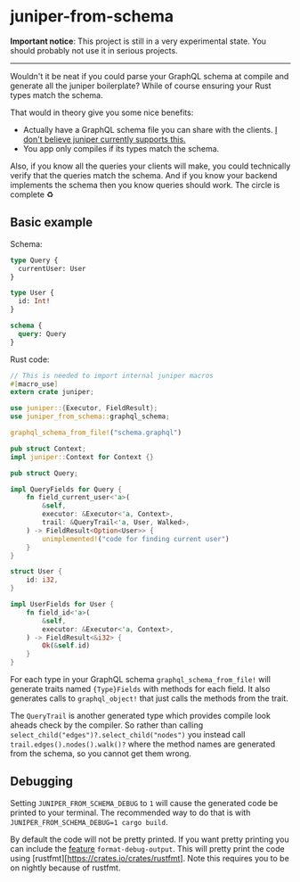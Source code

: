 # juniper-from-schema

**Important notice**: This project is still in a very experimental state. You should probably not use it in serious projects.

---

Wouldn't it be neat if you could parse your GraphQL schema at compile and generate all the juniper boilerplate? While of course ensuring your Rust types match the schema.

That would in theory give you some nice benefits:

- Actually have a GraphQL schema file you can share with the clients. [I don't believe juniper currently supports this.](https://github.com/graphql-rust/juniper#features)
- You app only compiles if its types match the schema.

Also, if you know all the queries your clients will make, you could technically verify that the queries match the schema. And if you know your backend implements the schema then you know queries should work. The circle is complete ♻️

## Basic example

Schema:

```graphql
type Query {
  currentUser: User
}

type User {
  id: Int!
}

schema {
  query: Query
}
```

Rust code:

```rust
// This is needed to import internal juniper macros
#[macro_use]
extern crate juniper;

use juniper::{Executor, FieldResult};
use juniper_from_schema::graphql_schema;

graphql_schema_from_file!("schema.graphql")

pub struct Context;
impl juniper::Context for Context {}

pub struct Query;

impl QueryFields for Query {
    fn field_current_user<'a>(
        &self,
        executor: &Executor<'a, Context>,
        trail: &QueryTrail<'a, User, Walked>,
    ) -> FieldResult<Option<User>> {
        unimplemented!("code for finding current user")
    }
}

struct User {
    id: i32,
}

impl UserFields for User {
    fn field_id<'a>(
        &self,
        executor: &Executor<'a, Context>,
    ) -> FieldResult<&i32> {
        Ok(&self.id)
    }
}
```

For each type in your GraphQL schema `graphql_schema_from_file!` will generate traits named `{Type}Fields` with methods for each field. It also generates calls to `graphql_object!` that just calls the methods from the trait.

The `QueryTrail` is another generated type which provides compile look aheads check by the compiler. So rather than calling `select_child("edges")?.select_child("nodes")` you instead call `trail.edges().nodes().walk()?` where the method names are generated from the schema, so you cannot get them wrong.

## Debugging

Setting `JUNIPER_FROM_SCHEMA_DEBUG` to `1` will cause the generated code be printed to your terminal. The recommended way to do that is with `JUNIPER_FROM_SCHEMA_DEBUG=1 cargo build`.

By default the code will not be pretty printed. If you want pretty printing you can include the [feature](https://doc.rust-lang.org/cargo/reference/manifest.html#the-features-section) `format-debug-output`. This will pretty print the code using [rustfmt][https://crates.io/crates/rustfmt]. Note this requires you to be on nightly because of rustfmt.
